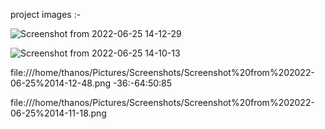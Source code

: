 project images :- 

 
![Screenshot from 2022-06-25 14-12-29](https://user-images.githubusercontent.com/95330949/175765770-19204491-cca1-4942-a90e-ae6d1e3840bc.png)






![Screenshot from 2022-06-25 14-10-13](https://user-images.githubusercontent.com/95330949/175765789-c249b20d-74b0-4edc-a5e0-36cd28de827f.png)




 file:///home/thanos/Pictures/Screenshots/Screenshot%20from%202022-06-25%2014-12-48.png
-36:-64:50:85




 file:///home/thanos/Pictures/Screenshots/Screenshot%20from%202022-06-25%2014-11-18.png
